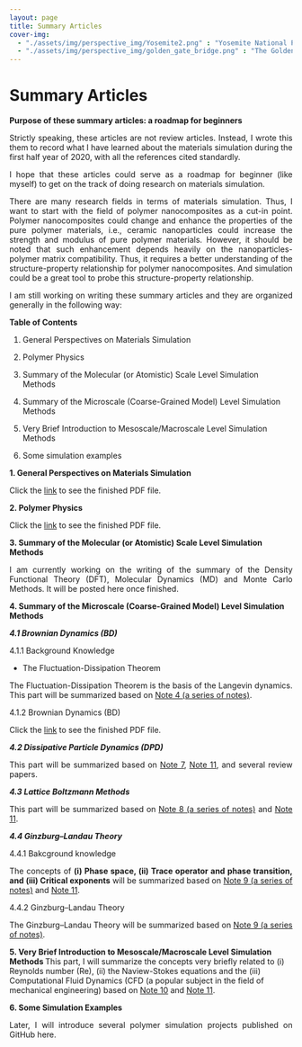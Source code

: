 ```yaml
---
layout: page
title: Summary Articles
cover-img: 
  - "./assets/img/perspective_img/Yosemite2.png" : "Yosemite National Park , Jun 2016"
  - "./assets/img/perspective_img/golden_gate_bridge.png" : "The Golden Gate Bridge @San Francisco, May 2017"
---
```


# Summary Articles
<p style="text-align: justify"> </p>
<p style="text-align: justify"> </p>

<b> Purpose of these summary articles: a roadmap for beginners </b>

<p style="text-align: justify"> Strictly speaking, these articles are not review articles. Instead, I wrote this them to record what I have learned about the materials simulation during the first half year of 2020, with all the references cited standardly.

<p style="text-align: justify"> I hope that these articles could serve as a roadmap for beginner (like myself) to get on the track of doing research on materials simulation. </p>

<p style="text-align: justify"> There are many research fields in terms of materials simulation. Thus, I want to start with the field of polymer nanocomposites as a cut-in point. Polymer nanocomposites could change and enhance the properties of the pure polymer materials, i.e., ceramic nanoparticles could increase the strength and modulus of pure polymer materials. However, it should be noted that such enhancement depends heavily on the nanoparticles-polymer matrix compatibility. Thus, it requires a better understanding of the structure-property relationship for polymer nanocomposites. And simulation could be a great tool to probe this structure-property relationship. </p>

<p style="text-align: justify"> I am still working on writing these summary articles and they are organized generally in the following way: </p>

<b> Table of Contents </b>

1. General Perspectives on Materials Simulation 

2. Polymer Physics 

3. Summary of the Molecular (or Atomistic) Scale Level Simulation Methods 

4. Summary of the Microscale (Coarse-Grained Model) Level Simulation Methods 

5. Very Brief Introduction to Mesoscale/Macroscale Level Simulation Methods

6. Some simulation examples

<p style="text-align: justify"> </p>
<p style="text-align: justify"> </p>
<p style="text-align: justify"> </p>

<b> 1. General Perspectives on Materials Simulation </b>
<p style="text-align: justify"> Click the <a href="https://drive.google.com/file/d/1kDah1F-wAiLNm8QHEpMBobOn7I9p0jaz/view?usp=sharing">link</a> to see the finished PDF file. </p>

<p style="text-align: justify"> </p>

<b> 2. Polymer Physics </b>
<p style="text-align: justify"> Click the <a href="https://drive.google.com/file/d/1PLAWguHrLTZ6jn2sdAVnEYv-bd2dI-r6/view?usp=sharing">link</a> to see the finished PDF file. </p>

<p style="text-align: justify"> </p>

<b> 3. Summary of the Molecular (or Atomistic) Scale Level Simulation Methods </b>
<p style="text-align: justify"> I am currently working on the writing of the summary of the Density Functional Theory (DFT), Molecular Dynamics (MD) and Monte Carlo Methods. It will be posted here once finished. </p>

<p style="text-align: justify"> </p>

<b> 4. Summary of the Microscale (Coarse-Grained Model) Level Simulation Methods </b>
<p style="text-align: justify"> </p>       

<b><i> 4.1 Brownian Dynamics (BD) </i></b>

4.1.1 Background Knowledge

* <p style="text-align: justify"> The Fluctuation-Dissipation Theorem </p>
<p style="text-align: justify"> The Fluctuation-Dissipation Theorem is the basis of the Langevin dynamics. This part will be summarized based on <a href="https://drive.google.com/drive/folders/198Q3xKglre_yNkWnau_A_4KK9t9ybcp0?usp=sharing">Note 4 (a series of notes)</a>. </p>

<p style="text-align: justify"> </p>

4.1.2 Brownian Dynamics (BD)
<p style="text-align: justify"> Click the <a href="https://drive.google.com/file/d/1ohz_ZVlydgGSDZZF2zYL934YFq2ttYSt/view?usp=sharing">link</a> to see the finished PDF file. </p>

<p style="text-align: justify"> </p>

<b><i> 4.2 Dissipative Particle Dynamics (DPD) </i></b>
<p style="text-align: justify"> This part will be summarized based on <a href="https://drive.google.com/file/d/1zHPnoG_ifda7WFq5lECKJAb2ZBPtkNQO/view?usp=sharing">Note 7</a>, <a href="https://drive.google.com/file/d/1mknpAKVLXZ2P007IlklXQD7ccbgKdilX/view?usp=sharing">Note 11</a>, and several review papers. </p>

<p style="text-align: justify"> </p>

<b><i> 4.3 Lattice Boltzmann Methods </i></b>
<p style="text-align: justify"> This part will be summarized based on <a href="https://drive.google.com/drive/folders/107L-JYqCPOddcQ3E0qHeuIz5OA7Ayb5L?usp=sharing">Note 8 (a series of notes)</a> and <a href="https://drive.google.com/file/d/1mknpAKVLXZ2P007IlklXQD7ccbgKdilX/view?usp=sharing">Note 11</a>. </p>

<p style="text-align: justify"> </p>

<b><i> 4.4 Ginzburg–Landau Theory </i></b>

4.4.1 Bakcground knowledge
<p style="text-align: justify"> The concepts of <b>(i) Phase space, (ii) Trace operator and phase transition, and (iii) Critical exponents</b> will be summarized based on <a href="https://drive.google.com/drive/folders/1xk27urM1dFVMYPSYagm1ps2MIpxQBQk5?usp=sharing">Note 9 (a series of notes)</a> and <a href="https://drive.google.com/file/d/1mknpAKVLXZ2P007IlklXQD7ccbgKdilX/view?usp=sharing">Note 11</a>. </p>

4.4.2 Ginzburg–Landau Theory
<p style="text-align: justify"> The Ginzburg–Landau Theory will be summarized based on <a href="https://drive.google.com/drive/folders/1xk27urM1dFVMYPSYagm1ps2MIpxQBQk5?usp=sharing">Note 9 (a series of notes)</a>. </p>
<p style="text-align: justify"> </p>

<b> 5. Very Brief Introduction to Mesoscale/Macroscale Level Simulation Methods </b>
This part, I will summarize the concepts very briefly related to (i) Reynolds number (Re), (ii) the Naview-Stokes equations and the (iii) Computational Fluid Dynamics (CFD (a popular subject in the field of mechanical engineering) based on <a href="https://drive.google.com/file/d/1gI_B-gzNL3P3xuXzXAO9uvvM9_g0sYMv/view?usp=sharing">Note 10</a> and <a href="https://drive.google.com/file/d/1mknpAKVLXZ2P007IlklXQD7ccbgKdilX/view?usp=sharing">Note 11</a>.

<p style="text-align: justify"> </p>

<b> 6. Some Simulation Examples </b>
<p style="text-align: justify"> Later, I will introduce several polymer simulation projects published on GitHub here.</p>
 
